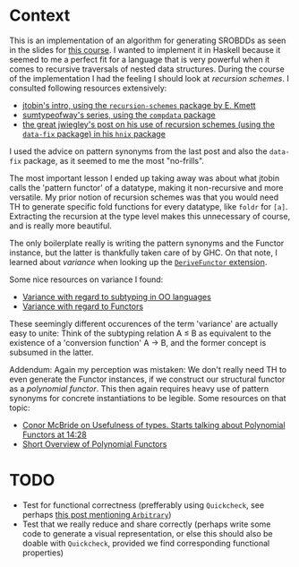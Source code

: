 # Context
This is an implementation of an algorithm for generating SROBDDs as seen in the slides for [this course](https://www.win.tue.nl/~hzantema/arn.html).
I wanted to implement it in Haskell because it seemed to me a perfect fit for a language that is very powerful when it comes to recursive traversals of nested data structures.
During the course of the implementation I had the feeling I should look at _recursion schemes_. I consulted following resources extensively:
* [jtobin's intro, using the `recursion-schemes` package by E. Kmett](https://jtobin.io/practical-recursion-schemes)
* [sumtypeofway's series, using the `compdata` package](https://blog.sumtypeofway.com/posts/introduction-to-recursion-schemes.html)
* [the great jwiegley's post on his use of recursion schemes (using the `data-fix` package) in his `hnix` package](http://newartisans.com/2018/04/win-for-recursion-schemes/)

I used the advice on pattern synonyms from the last post and also the `data-fix` package, as it seemed to me the most "no-frills".

The most important lesson I ended up taking away was about what jtobin calls the 'pattern functor' of a datatype, making it non-recursive and more versatile. My prior notion of recursion schemes was that you would need TH to generate specific fold functions for every datatype, like `foldr` for `[a]`. Extracting the recursion at the type level makes this unnecessary of course, and is really more beautiful. 

The only boilerplate really is writing the pattern synonyms and the Functor instance, but the latter is thankfully taken care of by GHC. On that note, I learned about _variance_ when looking up the [`DeriveFunctor` extension](https://gitlab.haskell.org/ghc/ghc/wikis/commentary/compiler/derive-functor).

Some nice resources on variance I found:
* [Variance with regard to subtyping in OO languages](https://www.stephanboyer.com/post/132/what-are-covariance-and-contravariance)
* [Variance with regard to Functors](https://www.fpcomplete.com/blog/2016/11/covariance-contravariance)

These seemingly different occurences of the term 'variance' are actually easy to unite:
Think of the subtyping relation A ≤ B as equivalent to the existence of a 'conversion function' A → B, and the former concept is subsumed in the latter.

Addendum:
Again my perception was mistaken: We don't really need TH to even generate the Functor instances, if we construct our structural functor as a _polynomial functor_. This then again requires heavy use of pattern synonyms for concrete instantiations to be legible. Some resources on that topic:
* [Conor McBride on Usefulness of types. Starts talking about Polynomial Functors at 14:28](https://www.youtube.com/watch?v=3U3lV5VPmOU)
* [Short Overview of Polynomial Functors](https://riptutorial.com/haskell/example/25923/polynomial-functors)

# TODO
* Test for functional correctness (prefferably using `Quickcheck`, see perhaps [this post mentioning `Arbitrary`](https://blaxill.org/posts/compdata-trees-and-catamorphisms/))
* Test that we really reduce and share correctly (perhaps write some code to generate a visual representation, or else this should also be doable with `Quickcheck`, provided we find corresponding functional properties)
